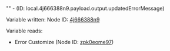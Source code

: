"" - (ID: local.4j666388n9.payload.output.updatedErrorMessage)

Variable written:
Node ID: [4j666388n9](../nodes/4j666388n9.md)

Variable reads:
* Error Customize (Node ID: [zpk0eome97](../nodes/zpk0eome97.md))
